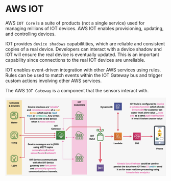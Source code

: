 # AWS IOT

AWS `IOT Core` is a suite of products (not a single service) used for managing millions of IOT devices. AWS IOT enables provisioning, updating, and controlling devices.

IOT provides `device shadows` capabilitities, which are reliable and consistent copies of a real device. Developers can interact with a device shadow and IOT will ensure the real device is eventually updated. This is an important capability since connections to the real IOT devices are unreliable.

IOT enables event-driven integration with other AWS services using rules. Rules can be used to match events within the IOT Gateway bus and trigger custom actions involving other AWS services.

The AWS `IOT Gateway` is a component that the sensors interact with.

![AWS IOT](../static/images/iot.png)